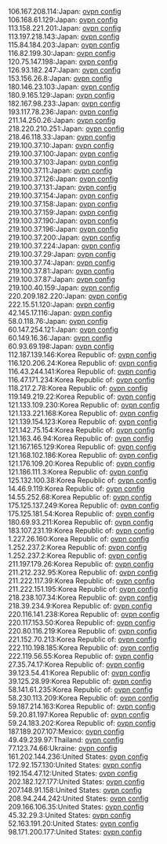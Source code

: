 106.167.208.114:Japan: [ovpn config](vpn/106_167_208_114.ovpn)  
106.168.61.129:Japan: [ovpn config](vpn/106_168_61_129.ovpn)  
113.158.221.201:Japan: [ovpn config](vpn/113_158_221_201.ovpn)  
113.197.218.143:Japan: [ovpn config](vpn/113_197_218_143.ovpn)  
115.84.184.203:Japan: [ovpn config](vpn/115_84_184_203.ovpn)  
116.82.199.30:Japan: [ovpn config](vpn/116_82_199_30.ovpn)  
120.75.147.198:Japan: [ovpn config](vpn/120_75_147_198.ovpn)  
126.93.182.247:Japan: [ovpn config](vpn/126_93_182_247.ovpn)  
153.156.26.8:Japan: [ovpn config](vpn/153_156_26_8.ovpn)  
180.146.23.103:Japan: [ovpn config](vpn/180_146_23_103.ovpn)  
180.9.165.129:Japan: [ovpn config](vpn/180_9_165_129.ovpn)  
182.167.98.233:Japan: [ovpn config](vpn/182_167_98_233.ovpn)  
193.117.78.236:Japan: [ovpn config](vpn/193_117_78_236.ovpn)  
211.14.250.26:Japan: [ovpn config](vpn/211_14_250_26.ovpn)  
218.220.210.251:Japan: [ovpn config](vpn/218_220_210_251.ovpn)  
218.46.118.33:Japan: [ovpn config](vpn/218_46_118_33.ovpn)  
219.100.37.10:Japan: [ovpn config](vpn/219_100_37_10.ovpn)  
219.100.37.100:Japan: [ovpn config](vpn/219_100_37_100.ovpn)  
219.100.37.103:Japan: [ovpn config](vpn/219_100_37_103.ovpn)  
219.100.37.11:Japan: [ovpn config](vpn/219_100_37_11.ovpn)  
219.100.37.126:Japan: [ovpn config](vpn/219_100_37_126.ovpn)  
219.100.37.131:Japan: [ovpn config](vpn/219_100_37_131.ovpn)  
219.100.37.154:Japan: [ovpn config](vpn/219_100_37_154.ovpn)  
219.100.37.158:Japan: [ovpn config](vpn/219_100_37_158.ovpn)  
219.100.37.159:Japan: [ovpn config](vpn/219_100_37_159.ovpn)  
219.100.37.190:Japan: [ovpn config](vpn/219_100_37_190.ovpn)  
219.100.37.196:Japan: [ovpn config](vpn/219_100_37_196.ovpn)  
219.100.37.200:Japan: [ovpn config](vpn/219_100_37_200.ovpn)  
219.100.37.224:Japan: [ovpn config](vpn/219_100_37_224.ovpn)  
219.100.37.29:Japan: [ovpn config](vpn/219_100_37_29.ovpn)  
219.100.37.74:Japan: [ovpn config](vpn/219_100_37_74.ovpn)  
219.100.37.81:Japan: [ovpn config](vpn/219_100_37_81.ovpn)  
219.100.37.87:Japan: [ovpn config](vpn/219_100_37_87.ovpn)  
219.100.40.159:Japan: [ovpn config](vpn/219_100_40_159.ovpn)  
220.209.182.220:Japan: [ovpn config](vpn/220_209_182_220.ovpn)  
222.15.51.120:Japan: [ovpn config](vpn/222_15_51_120.ovpn)  
42.145.17.116:Japan: [ovpn config](vpn/42_145_17_116.ovpn)  
58.0.118.76:Japan: [ovpn config](vpn/58_0_118_76.ovpn)  
60.147.254.121:Japan: [ovpn config](vpn/60_147_254_121.ovpn)  
60.149.16.36:Japan: [ovpn config](vpn/60_149_16_36.ovpn)  
60.93.69.198:Japan: [ovpn config](vpn/60_93_69_198.ovpn)  
112.187.139.146:Korea Republic of: [ovpn config](vpn/112_187_139_146.ovpn)  
116.120.206.24:Korea Republic of: [ovpn config](vpn/116_120_206_24.ovpn)  
116.43.244.141:Korea Republic of: [ovpn config](vpn/116_43_244_141.ovpn)  
116.47.171.234:Korea Republic of: [ovpn config](vpn/116_47_171_234.ovpn)  
118.217.2.78:Korea Republic of: [ovpn config](vpn/118_217_2_78.ovpn)  
119.149.219.22:Korea Republic of: [ovpn config](vpn/119_149_219_22.ovpn)  
121.133.109.230:Korea Republic of: [ovpn config](vpn/121_133_109_230.ovpn)  
121.133.221.168:Korea Republic of: [ovpn config](vpn/121_133_221_168.ovpn)  
121.139.154.123:Korea Republic of: [ovpn config](vpn/121_139_154_123.ovpn)  
121.142.75.154:Korea Republic of: [ovpn config](vpn/121_142_75_154.ovpn)  
121.163.46.94:Korea Republic of: [ovpn config](vpn/121_163_46_94.ovpn)  
121.167.165.129:Korea Republic of: [ovpn config](vpn/121_167_165_129.ovpn)  
121.168.102.186:Korea Republic of: [ovpn config](vpn/121_168_102_186.ovpn)  
121.176.109.20:Korea Republic of: [ovpn config](vpn/121_176_109_20.ovpn)  
121.186.111.3:Korea Republic of: [ovpn config](vpn/121_186_111_3.ovpn)  
125.132.100.38:Korea Republic of: [ovpn config](vpn/125_132_100_38.ovpn)  
14.46.9.119:Korea Republic of: [ovpn config](vpn/14_46_9_119.ovpn)  
14.55.252.68:Korea Republic of: [ovpn config](vpn/14_55_252_68.ovpn)  
175.125.137.249:Korea Republic of: [ovpn config](vpn/175_125_137_249.ovpn)  
175.125.181.54:Korea Republic of: [ovpn config](vpn/175_125_181_54.ovpn)  
180.69.93.211:Korea Republic of: [ovpn config](vpn/180_69_93_211.ovpn)  
183.107.231.19:Korea Republic of: [ovpn config](vpn/183_107_231_19.ovpn)  
1.227.26.160:Korea Republic of: [ovpn config](vpn/1_227_26_160.ovpn)  
1.252.237.2:Korea Republic of: [ovpn config](vpn/1_252_237_2.ovpn)  
1.252.237.2:Korea Republic of: [ovpn config](vpn/1_252_237_2.ovpn)  
211.197.179.26:Korea Republic of: [ovpn config](vpn/211_197_179_26.ovpn)  
211.212.232.95:Korea Republic of: [ovpn config](vpn/211_212_232_95.ovpn)  
211.222.117.39:Korea Republic of: [ovpn config](vpn/211_222_117_39.ovpn)  
211.222.151.195:Korea Republic of: [ovpn config](vpn/211_222_151_195.ovpn)  
218.238.107.34:Korea Republic of: [ovpn config](vpn/218_238_107_34.ovpn)  
218.39.234.9:Korea Republic of: [ovpn config](vpn/218_39_234_9.ovpn)  
220.116.141.238:Korea Republic of: [ovpn config](vpn/220_116_141_238.ovpn)  
220.117.153.50:Korea Republic of: [ovpn config](vpn/220_117_153_50.ovpn)  
220.80.116.219:Korea Republic of: [ovpn config](vpn/220_80_116_219.ovpn)  
221.152.70.213:Korea Republic of: [ovpn config](vpn/221_152_70_213.ovpn)  
222.110.198.185:Korea Republic of: [ovpn config](vpn/222_110_198_185.ovpn)  
222.119.56.55:Korea Republic of: [ovpn config](vpn/222_119_56_55.ovpn)  
27.35.74.17:Korea Republic of: [ovpn config](vpn/27_35_74_17.ovpn)  
39.123.54.41:Korea Republic of: [ovpn config](vpn/39_123_54_41.ovpn)  
39.125.28.99:Korea Republic of: [ovpn config](vpn/39_125_28_99.ovpn)  
58.141.61.235:Korea Republic of: [ovpn config](vpn/58_141_61_235.ovpn)  
58.230.113.209:Korea Republic of: [ovpn config](vpn/58_230_113_209.ovpn)  
59.187.214.163:Korea Republic of: [ovpn config](vpn/59_187_214_163.ovpn)  
59.20.81.197:Korea Republic of: [ovpn config](vpn/59_20_81_197.ovpn)  
59.24.183.202:Korea Republic of: [ovpn config](vpn/59_24_183_202.ovpn)  
187.189.207.107:Mexico: [ovpn config](vpn/187_189_207_107.ovpn)  
49.49.239.97:Thailand: [ovpn config](vpn/49_49_239_97.ovpn)  
77.123.74.66:Ukraine: [ovpn config](vpn/77_123_74_66.ovpn)  
161.202.144.236:United States: [ovpn config](vpn/161_202_144_236.ovpn)  
172.92.157.130:United States: [ovpn config](vpn/172_92_157_130.ovpn)  
192.154.47.12:United States: [ovpn config](vpn/192_154_47_12.ovpn)  
202.182.127.177:United States: [ovpn config](vpn/202_182_127_177.ovpn)  
207.148.91.158:United States: [ovpn config](vpn/207_148_91_158.ovpn)  
208.94.244.242:United States: [ovpn config](vpn/208_94_244_242.ovpn)  
209.166.106.35:United States: [ovpn config](vpn/209_166_106_35.ovpn)  
45.32.29.3:United States: [ovpn config](vpn/45_32_29_3.ovpn)  
52.163.191.20:United States: [ovpn config](vpn/52_163_191_20.ovpn)  
98.171.200.177:United States: [ovpn config](vpn/98_171_200_177.ovpn)  
